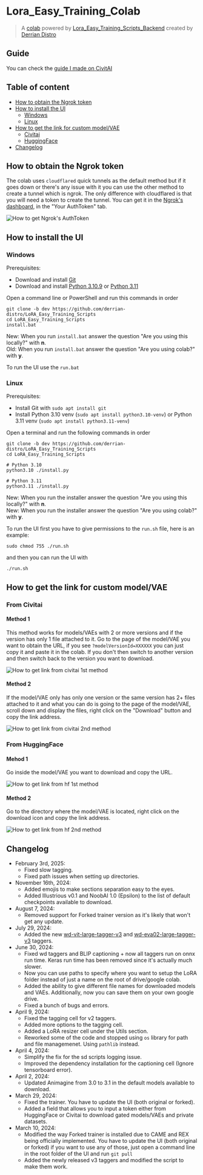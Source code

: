 # Lora_Easy_Training_Colab

> A [colab](https://colab.research.google.com/github/Jelosus2/Lora_Easy_Training_Colab/blob/main/Lora_Easy_Training_Colab.ipynb) powered by [Lora_Easy_Training_Scripts_Backend](https://github.com/derrian-distro/LoRA_Easy_Training_scripts_Backend) created by [Derrian Distro](https://github.com/derrian-distro)

## Guide

You can check the [guide I made on CivitAI](https://civitai.com/articles/4409)

## Table of content

- [How to obtain the Ngrok token](#how-to-obtain-the-ngrok-token)
- [How to install the UI](#how-to-install-the-ui)
  - [Windows](#windows)
  - [Linux](#linux)
- [How to get the link for custom model/VAE](#how-to-get-the-link-for-custom-modelvae)
  - [Civitai](#from-civitai)
  - [HuggingFace](#from-huggingface)
- [Changelog](#changelog)

## How to obtain the Ngrok token

The colab uses `cloudflared` quick tunnels as the default method but if it goes down or there's any issue with it you can use the other method to create a tunnel which is ngrok. The only difference with cloudflared is that you will need a token to create the tunnel. You can get it in the [Ngrok's dashboard](https://dashboard.ngrok.com/), in the "Your AuthToken" tab.

![How to get Ngrok's AuthToken](./assets/ngrok_token.png)

## How to install the UI

### Windows

Prerequisites:
- Download and install [Git](https://git-scm.com/downloads)
- Download and install [Python 3.10.9](https://www.python.org/downloads/release/python-3109/#:~:text=Full%20Changelog-,Files,-Version) or [Python 3.11](https://www.python.org/downloads/release/python-3110/#:~:text=Full%20Changelog-,Files,-Version)

Open a command line or PowerShell and run this commands in order
```
git clone -b dev https://github.com/derrian-distro/LoRA_Easy_Training_Scripts
cd LoRA_Easy_Training_Scripts
install.bat
```
New: When you run `install.bat` answer the question "Are you using this locally?" with **n**.<br>
Old: When you run `install.bat` answer the question "Are you using colab?" with **y**.

To run the UI use the `run.bat`

### Linux

Prerequisites:
- Install Git with `sudo apt install git`
- Install Python 3.10 venv (`sudo apt install python3.10-venv`) or Python 3.11 venv (`sudo apt install python3.11-venv`)

Open a terminal and run the following commands in order
```
git clone -b dev https://github.com/derrian-distro/LoRA_Easy_Training_Scripts
cd LoRA_Easy_Training_Scripts

# Python 3.10
python3.10 ./install.py

# Python 3.11
python3.11 ./install.py
```

New: When you run the installer answer the question "Are you using this locally?" with **n**.<br>
New: When you run the installer answer the question "Are you using colab?" with **y**.

To run the UI first you have to give permissions to the `run.sh` file, here is an example:
```
sudo chmod 755 ./run.sh
```
and then you can run the UI with
```
./run.sh
```

## How to get the link for custom model/VAE

### From Civitai

#### Method 1

This method works for models/VAEs with 2 or more versions and if the version has only 1 file attached to it. Go to the page of the model/VAE you want to obtain the URL, if you see `?modelVersionId=XXXXXX` you can just copy it and paste it in the colab. If you don't then switch to another version and then switch back to the version you want to download.

![How to get link from civitai 1st method](./assets/model_url_civitai_1.png)

#### Method 2

If the model/VAE only has only one version or the same version has 2+ files attached to it and what you can do is going to the page of the model/VAE, scroll down and display the files, right click on the "Download" button and copy the link address.

![How to get link from civitai 2nd method](./assets/model_url_civitai_2.png)

### From HuggingFace

#### Mehod 1

Go inside the model/VAE you want to download and copy the URL.

![How to get link from hf 1st method](./assets/model_url_hf_1.png)

#### Method 2

Go to the directory where the model/VAE is located, right click on the download icon and copy the link address.

![How to get link from hf 2nd method](./assets/model_url_hf_2.png)

## Changelog
- February 3rd, 2025:
  - Fixed slow tagging.
  - Fixed path issues when setting up directories.
- November 16th, 2024:
  - Added emojis to make sections separation easy to the eyes.
  - Added Illustrious v0.1 and NoobAI 1.0 (Epsilon) to the list of default checkpoints available to download.
- August 7, 2024:
  - Removed support for Forked trainer version as it's likely that won't get any update. 
- July 29, 2024:
  - Added the new [wd-vit-large-tagger-v3](https://huggingface.co/SmilingWolf/wd-vit-large-tagger-v3) and [wd-eva02-large-tagger-v3](https://huggingface.co/SmilingWolf/wd-eva02-large-tagger-v3) taggers.
- June 30, 2024:
  - Fixed wd taggers and BLIP captioning + now all taggers run on onnx run time. Keras run time has been removed since it's actually much slower.
  - Now you can use paths to specify where you want to setup the LoRA folder instead of just a name on the root of drive/google colab.
  - Added the ability to give different file names for downloaded models and VAEs. Additionally, now you can save them on your own google drive.
  - Fixed a bunch of bugs and errors.
- April 9, 2024:
  - Fixed the tagging cell for v2 taggers.
  - Added more options to the tagging cell.
  - Added a LoRA resizer cell under the Utils section.
  - Reworked some of the code and stopped using `os` library for path and file managemenet. Using `pathlib` instead.
- April 4, 2024:
  - Simplify the fix for the sd scripts logging issue.
  - Improved the dependency installation for the captioning cell (Ignore tensorboard error).
- April 2, 2024:
  - Updated Animagine from 3.0 to 3.1 in the default models available to download.
- March 29, 2024:
  - Fixed the trainer. You have to update the UI (both original or forked).
  - Added a field that allows you to input a token either from HuggingFace or Civitai to download gated models/VAEs and private datasets.
- March 10, 2024:
  - Modified the way Forked trainer is installed due to CAME and REX being officially implemented. You have to update the UI (both original or forked) if you want to use any of those, just open a command line in the root folder of the UI and run `git pull`
  - Added the newly released v3 taggers and modified the script to make them work.